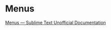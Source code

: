 # Menus

[Menus — Sublime Text Unofficial Documentation](http://docs.sublimetext.info/en/latest/customization/menus.html)

